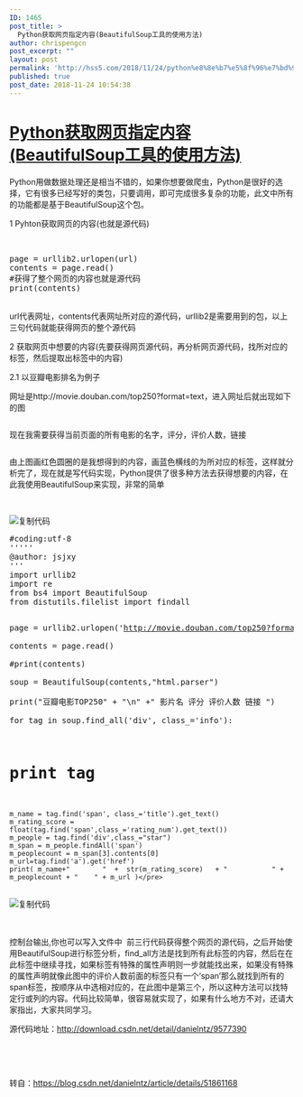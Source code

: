 ```yaml
---
ID: 1465
post_title: >
  Python获取网页指定内容(BeautifulSoup工具的使用方法)
author: chrispengcn
post_excerpt: ""
layout: post
permalink: 'http://hss5.com/2018/11/24/python%e8%8e%b7%e5%8f%96%e7%bd%91%e9%a1%b5%e6%8c%87%e5%ae%9a%e5%86%85%e5%ae%b9beautifulsoup%e5%b7%a5%e5%85%b7%e7%9a%84%e4%bd%bf%e7%94%a8%e6%96%b9%e6%b3%95/'
published: true
post_date: 2018-11-24 10:54:38
---
```

<h1 class="postTitle"><a id="cb_post_title_url" class="postTitle2" href="https://www.cnblogs.com/xisheng/p/9130156.html">Python获取网页指定内容(BeautifulSoup工具的使用方法)</a></h1>
<div class="clear"></div>
<div class="postBody">
<div id="cnblogs_post_body" class="blogpost-body">

Python用做数据处理还是相当不错的，如果你想要做爬虫，Python是很好的选择，它有很多已经写好的类包，只要调用，即可完成很多复杂的功能，此文中所有的功能都是基于BeautifulSoup这个包。

1 Pyhton获取网页的内容(也就是源代码)

&nbsp;
<div class="dp-highlighter bg_python">
<div class="bar">
<div class="tools">
<div></div>
</div>
</div>
<div class="cnblogs_code">
<pre>page = urllib2.urlopen(url)   
contents = page.read()   
#获得了整个网页的内容也就是源代码  
print(contents)</pre>
</div>
&nbsp;

</div>
url代表网址，contents代表网址所对应的源代码，urllib2是需要用到的包，以上三句代码就能获得网页的整个源代码

2 获取网页中想要的内容(先要获得网页源代码，再分析网页源代码，找所对应的标签，然后提取出标签中的内容)

2.1 以豆瓣电影排名为例子

网址是http://movie.douban.com/top250?format=text，进入网址后就出现如下的图

<img src="https://img-blog.csdn.net/20160715203512986" alt="" />

现在我需要获得当前页面的所有电影的名字，评分，评价人数，链接

<img src="https://img-blog.csdn.net/20160715204259241" alt="" />

由上图画红色圆圈的是我想得到的内容，画蓝色横线的为所对应的标签，这样就分析完了，现在就是写代码实现，Python提供了很多种方法去获得想要的内容，在此我使用BeautifulSoup来实现，非常的简单

&nbsp;
<div class="dp-highlighter bg_python">
<div class="bar">
<div class="tools">
<div>
<div class="cnblogs_code">
<div class="cnblogs_code_toolbar"><span class="cnblogs_code_copy"><a title="复制代码"><img src="https://common.cnblogs.com/images/copycode.gif" alt="复制代码" /></a></span></div>
<pre>#coding:utf-8  
''''' 
@author: jsjxy 
'''  
import urllib2   
import re   
from bs4 import BeautifulSoup  
from distutils.filelist import findall  
  
  
  
page = urllib2.urlopen('http://movie.douban.com/top250?format=text')   
contents = page.read()   
 #print(contents)  
soup = BeautifulSoup(contents,"html.parser")  
print("豆瓣电影TOP250" + "\n" +" 影片名              评分       评价人数     链接 ")    
for tag in soup.find_all('div', class_='info'):    
   # print tag  
    m_name = tag.find('span', class_='title').get_text()        
    m_rating_score = float(tag.find('span',class_='rating_num').get_text())          
    m_people = tag.find('div',class_="star")  
    m_span = m_people.findAll('span')  
    m_peoplecount = m_span[3].contents[0]  
    m_url=tag.find('a').get('href')  
    print( m_name+"        "  +  str(m_rating_score)   + "           " + m_peoplecount + "    " + m_url )</pre>
<div class="cnblogs_code_toolbar"><span class="cnblogs_code_copy"><a title="复制代码"><img src="https://common.cnblogs.com/images/copycode.gif" alt="复制代码" /></a></span></div>
</div>
&nbsp;

</div>
</div>
</div>
</div>
控制台输出,你也可以写入文件中

<img src="https://img-blog.csdn.net/20160715213331107" alt="" />
前三行代码获得整个网页的源代码，之后开始使用BeautifulSoup进行标签分析，find_all方法是找到所有此标签的内容，然后在在此标签中继续寻找，如果标签有特殊的属性声明则一步就能找出来，如果没有特殊的属性声明就像此图中的评价人数前面的标签只有一个‘span’那么就找到所有的span标签，按顺序从中选相对应的，在此图中是第三个，所以这种方法可以找特定行或列的内容。代码比较简单，很容易就实现了，如果有什么地方不对，还请大家指出，大家共同学习。

源代码地址：http://download.csdn.net/detail/danielntz/9577390

&nbsp;

&nbsp;

转自：https://blog.csdn.net/danielntz/article/details/51861168

</div>
</div>
